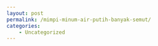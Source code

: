 ```yaml
---
layout: post
permalink: /mimpi-minum-air-putih-banyak-semut/
categories:
    - Uncategorized
---
```


